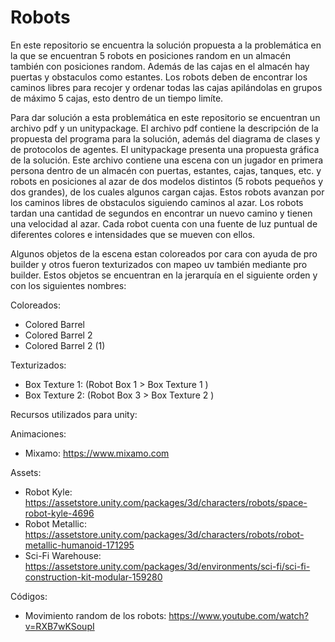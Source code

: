 # Robots

En este repositorio se encuentra la solución propuesta a la problemática en la que se encuentran 5 robots en posiciones random en
un almacén también con posiciones random. Además de las cajas en el almacén hay puertas y obstaculos como estantes.
Los robots deben de encontrar los caminos libres para recojer y ordenar todas las cajas apilándolas en grupos de máximo 5 cajas, esto dentro de un tiempo limíte.

Para dar solución a esta problemática en este repositorio se encuentran un archivo pdf y un unitypackage.
El archivo pdf contiene la descripción de la propuesta del programa para la solución, además del diagrama de clases y de protocolos de agentes.
El unitypackage presenta una propuesta gráfica de la solución. Este archivo contiene una escena con un jugador en primera persona dentro de un almacén
con puertas, estantes, cajas, tanques, etc. y robots en posiciones al azar de dos modelos distintos (5 robots pequeños  y dos grandes), de los cuales algunos cargan cajas. 
Estos robots avanzan por los caminos libres de obstaculos siguiendo caminos al azar. Los robots tardan una cantidad de segundos en encontrar un nuevo camino
y tienen una velocidad al azar. Cada robot cuenta con una fuente de luz puntual de diferentes colores e intensidades que se mueven con ellos.

Algunos objetos de la escena estan coloreados por cara con ayuda de pro builder y otros fueron texturizados con mapeo uv también mediante pro builder.
Estos objetos se encuentran en la jerarquía en el siguiente orden y con los siguientes nombres:

Coloreados:
- Colored Barrel
- Colored Barrel 2
- Colored Barrel 2 (1)

Texturizados:
- Box Texture 1: (Robot Box 1 > Box Texture 1 )
- Box Texture 2: (Robot Box 3 > Box Texture 2 )


Recursos utilizados para unity:

Animaciones:
- Mixamo: https://www.mixamo.com

Assets:
- Robot Kyle: https://assetstore.unity.com/packages/3d/characters/robots/space-robot-kyle-4696
- Robot Metallic: https://assetstore.unity.com/packages/3d/characters/robots/robot-metallic-humanoid-171295
- Sci-Fi Warehouse: https://assetstore.unity.com/packages/3d/environments/sci-fi/sci-fi-construction-kit-modular-159280

Códigos: 
- Movimiento random de los robots: https://www.youtube.com/watch?v=RXB7wKSoupI

